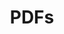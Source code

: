 ---
title: PDFs
crosslinks:
- digitalcurrency
- vexillology
- lego
- Anarcho_Capitalism
- typewriters
- Bladesmith
- aquaponics
- Student
- Airships
- architecture
---